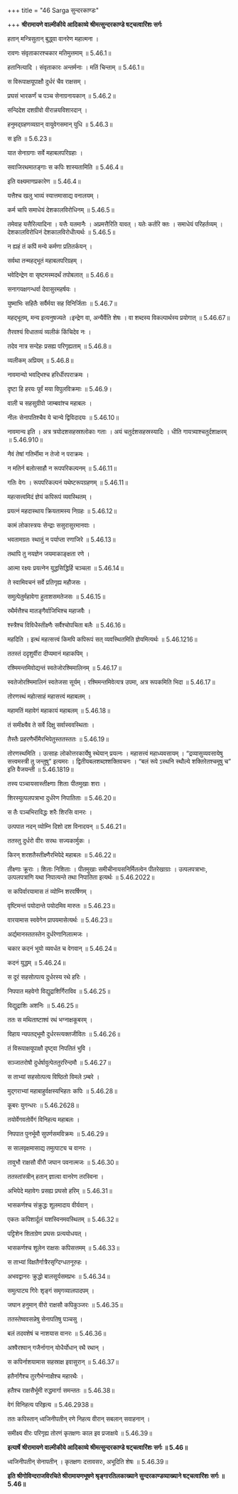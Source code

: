 +++
title = "46 Sarga सुन्दरकाण्डः"

+++
**श्रीरामायणे वाल्मीकीये आदिकाव्ये श्रीमत्सुन्दरकाण्डे षट्चत्वारिंशः सर्गः**

हतान् मन्त्रिसुतान् बुद्ध्वा वानरेण महात्मना ।

रावणः संवृताकारश्चकार मतिमुत्तमाम् ॥ 5.46.1॥

हतानित्यादि । संवृताकारः अन्तर्मनाः । मतिं चिन्ताम् ॥ 5.46.1॥

स विरूपाक्षयूपाक्षौ दुर्धरं चैव राक्षसम् ।

प्रघसं भारकर्णं च पञ्च सेनाग्रनायकान् ॥ 5.46.2॥

सन्दिदेश दशग्रीवो वीरान्नयविशारदान् ।

हनुमद्ग्रहणव्यग्रान् वायुवेगसमान् युधि ॥ 5.46.3॥

स इति ॥ 5.6.23॥

यात सेनाग्रगाः सर्वे महाबलपरिग्रहाः ।

सवाजिरथमातङ्गाः स कपिः शास्यतामिति ॥ 5.46.4॥

इति वक्ष्यमाणप्रकारेण ॥ 5.46.4॥

यत्तैश्च खलु भाव्यं स्यात्तमासाद्य वनालयम् ।

कर्म चापि समाधेयं देशकालविरोधिनम् ॥ 5.46.5॥

तमेवाह यत्तैरित्यादिना । यत्तैः यतमानैः । अप्रमत्तैरिति यावत् । यतेः कर्तरि क्तः । समाधेयं परिहर्तव्यम् । देशकालविरोधिनं देशकालविरोधीत्यर्थः ॥ 5.46.5॥

न ह्यहं तं कपिं मन्ये कर्मणा प्रतितर्कयन् ।

सर्वथा तन्महद्भूतं महाबलपरिग्रहम् ।

भवेदिन्द्रेण वा सृष्टमस्मदर्थं तपोबलात् ॥ 5.46.6॥

सनागयक्षगन्धर्वा देवासुरमहर्षयः ।

युष्माभिः सहितैः सर्वैर्मया सह विनिर्जिताः ॥ 5.46.7॥

महद्भूतम्, मन्य इत्यनुषज्यते ।इन्द्रेण वा, अन्यैर्वेति शेषः । वा शब्दस्य विकल्पार्थस्य प्रयोगात् ॥ 5.46.67॥

तैरवश्यं विधातव्यं व्यलीकं किंचिदेव नः ।

तदेव नात्र सन्देहः प्रसह्य परिगृह्यताम् ॥ 5.46.8॥

व्यलीकम् अप्रियम् ॥ 5.46.8॥

नावमान्यो भवद्भिश्च हरिर्धीरपराक्रमः ।

दृष्टा हि हरयः पूर्वं मया विपुलविक्रमाः ॥ 5.46.9।

वाली च सहसुग्रीवो जाम्बवांश्च महाबलः ।

नीलः सेनापतिश्चैव ये चान्ये द्विविदादयः ॥ 5.46.10॥

नावमान्य इति । अत्र त्रयोदशसहस्रश्लोकाः गताः । अयं चतुर्दशसहस्रस्यादिः । धीति गायत्र्याश्चतुर्दशाक्षरम् ॥ 5.46.910॥

नैवं तेषां गतिर्भीमा न तेजो न पराक्रमः ।

न मतिर्न बलोत्साहौ न रूपपरिकल्पनम् ॥ 5.46.11॥

गतिः वेगः । रूपपरिकल्पनं यथेष्टरूपग्रहणम् ॥ 5.46.11॥

महत्सत्त्वमिदं ज्ञेयं कपिरूपं व्यवस्थितम् ।

प्रयत्नं महदास्थाय क्रियतामस्य निग्रहः ॥ 5.46.12॥

कामं लोकास्त्रयः सेन्द्राः ससुरासुरमानवाः ।

भवतामग्रतः स्थातुं न पर्याप्ता रणाजिरे ॥ 5.46.13॥

तथापि तु नयज्ञेन जयमाकाङ्क्षता रणे ।

आत्मा रक्ष्यः प्रयत्नेन युद्धसिद्धिर्हि चञ्चला ॥ 5.46.14॥

ते स्वामिवचनं सर्वे प्रतिगृह्य महौजसः ।

समुत्पेतुर्महावेगा हुताशसमतेजसः ॥ 5.46.15॥

रथैर्मत्तैश्च मातङ्गैर्वाजिभिश्च महाजवैः ।

श्स्त्रैश्च विविधैस्तीक्ष्णैः सर्वैश्चोपचिता बलैः ॥ 5.46.16॥

महदिति । इत्थं महत्सत्त्वं किमपि कपिरूपं सत् व्यवस्थितमिति ज्ञेयमित्यर्थः ॥ 5.46.1216॥

ततस्तं ददृशुर्वीरा दीप्यमानं महाकपिम् ।

रश्मिमन्तमिवोद्यन्तं स्वतेजोरश्मिमालिनम् ॥ 5.46.17॥

स्वतेजोरश्मिमालिनं स्वतेजसा सूर्यम् । रश्मिमन्तमिवेत्यत्र उपमा, अत्र रूपकमिति भिदा ॥ 5.46.17॥

तोरणस्थं महोत्साहं महासत्त्वं महाबलम् ।

महामतिं महावेगं महाकायं महाबलम् ॥ 5.46.18॥

तं समीक्ष्यैव ते सर्वे दिक्षु सर्वास्ववस्थिताः ।

तैस्तैः प्रहरणैर्भीमैरभिपेतुस्ततस्ततः ॥ 5.46.19॥

तोरणस्थमिति । उत्साहः लोकोत्तरकार्येषु स्थेयान् प्रयत्नः । महासत्त्वं महाध्यवसायम् । “द्रव्यासुव्यवसायेषु सत्त्वमस्त्री तु जन्तुषु” इत्यमरः । द्वितीयबलशब्दश्शक्तिवचनः । “बलं रूपे ऽस्थनि स्थौल्ये शक्तिरेतश्चमूषु च” इति वैजयन्ती ॥ 5.46.1819॥

तस्य पञ्चायसास्तीक्ष्णाः शिताः पीतमुखाः शराः ।

शिरस्युत्पलपत्राभा दुर्धरेण निपातिताः ॥ 5.46.20॥

स तैः पञ्चभिराविद्धः शरैः शिरसि वानरः ।

उत्पपात नदन् व्योम्नि दिशो दश विनादयन् ॥ 5.46.21॥

ततस्तु दुर्धरो वीरः सरथः सज्यकार्मुकः ।

किरन् शरशतैस्तीक्ष्णैरभिपेदे महाबलः ॥ 5.46.22॥

तीक्ष्णाः क्रूराः । शिताः निशिताः । पीतमुखाः समीचीनायसनिर्मितत्वेन पीतरेखाग्राः । उत्पलपत्राभाः, उत्पलपत्राणि यथा निपात्यन्ते तथा निपातिता इत्यर्थः ॥ 5.46.2022॥

स कपिर्वारयामास तं व्योम्नि शरवर्षिणम् ।

वृष्टिमन्तं पयोदान्ते पयोदमिव मारुतः ॥ 5.46.23॥

वारयामास स्ववेगेन प्रापयमासेत्यर्थः ॥ 5.46.23॥

अर्द्यमानस्ततस्तेन दुर्धरेणानिलात्मजः ।

चकार कदनं भूयो व्यवर्धत च वेगवान् ॥ 5.46.24॥

कदनं युद्धम् ॥ 5.46.24॥

स दूरं सहसोत्पत्य दुर्धरस्य रथे हरिः ।

निपपात महवेगो विद्युद्राशिर्गिराविव ॥ 5.46.25॥

विद्युद्राशिः अशनिः ॥ 5.46.25॥

ततः स मथिताष्टाश्वं रथं भग्नाक्षकूबरम् ।

विहाय न्यपतद्भूमौ दुर्धरस्त्यक्तजीवितः ॥ 5.46.26॥

तं विरूपाक्षयूपाक्षौ दृष्ट्वा निपतितं भुवि ।

सञ्जातरोषौ दुर्धर्षावुत्पेततुररिन्दमौ ॥ 5.46.27॥

स ताभ्यां सहसोत्पत्य विष्ठितो विमले ऽम्बरे ।

मुद्गराभ्यां महाबाहुर्वक्षस्यभिहतः कपिः ॥ 5.46.28॥

कूबरः युगन्धरः ॥ 5.46.2628॥

तयोर्वेगवतोर्वेगं विनिहत्य महाबलः ।

निपपात पुनर्भूमौ सुपर्णसमविक्रमः ॥ 5.46.29॥

स सालवृक्षमासाद्य तमुत्पाट्य च वानरः ।

तावुभौ राक्षसौ वीरौ जघान पवनात्मजः ॥ 5.46.30॥

ततस्तांस्त्रीन् हतान् ज्ञात्वा वानरेण तरस्विना ।

अभिपेदे महावेगः प्रसह्य प्रघसो हरिम् ॥ 5.46.31॥

भासकर्णश्च संक्रुद्धः शूलमादाय वीर्यवान् ।

एकतः कपिशार्दूलं यशस्विनमवस्थितम् ॥ 5.46.32॥

पट्टिशेन शिताग्रेण प्रघसः प्रत्ययोधयत् ।

भासकर्णश्च शूलेन राक्षसः कपिसत्तमम् ॥ 5.46.33॥

स ताभ्यां विक्षतैर्गात्रैरसृग्दिग्धतनूरुहः ।

अभवद्वानरः क्रुद्धो बालसूर्यसमप्रभः ॥ 5.46.34॥

समुत्पाट्य गिरेः शृङ्गं समृगव्यालपादपम् ।

जघान हनुमान् वीरो राक्षसौ कपिकुञ्जरः ॥ 5.46.35॥

ततस्तेष्ववसन्नेषु सेनापतिषु पञ्चसु ।

बलं तदवशेषं च नाशयास वानरः ॥ 5.46.36॥

अश्वैरश्वान् गजैर्नागान् योधैर्योधान् रथै रथान् ।

स कपिर्नाशयामास सहस्राक्ष इवासुरान् ॥ 5.46.37॥

हतैर्नागैश्च तुरगैर्भग्नाक्षैश्च महारथैः ।

हतैश्च राक्षसैर्भूमी रुद्धमार्गा समन्ततः ॥ 5.46.38॥

वेगं विनिहत्य परिहृत्य ॥ 5.46.2938॥

ततः कपिस्तान् ध्वजिनीपतीन् रणे निहत्य वीरान् सबलान् सवाहनान् ।

समीक्ष्य वीरः परिगृह्य तोरणं कृतक्षणः काल इव प्रजाक्षये ॥ 5.46.39॥

**इत्यार्षे श्रीरामायणे वाल्मीकीये आदिकाव्ये श्रीमत्सुन्दरकाण्डे षट्चत्वारिंशः सर्गः ॥ 5.46॥**

ध्वजिनीपतीन् सेनापतीन् । कृतक्षणः दत्तावसरः, अभूदिति शेषः ॥ 5.46.39॥

**इति श्रीगोविन्दराजविरचिते श्रीरामायणभूषणे श्रृङ्गारतिलकाख्याने सुन्दरकाण्डव्याख्याने षट्चत्वारिंशः सर्गः ॥ 5.46॥**
